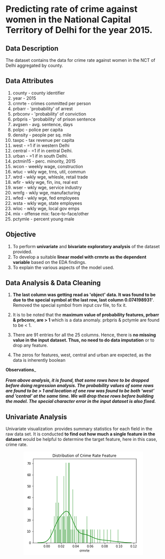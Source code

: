 # Predicting rate of crime against women in the National Capital Territory of Delhi for the year 2015.

## Data Description
The dataset contains the data for crime rate against women in the NCT of Delhi aggregated by county.

## Data Attributes

1. county - county identifier
2. year - 2015
3. crmrte - crimes committed per person
4. prbarr - 'probability' of arrest
5. prbconv - 'probability' of conviction
6. prbpris - 'probability' of prison sentence
7. avgsen - avg. sentence, days
8. polpc - police per capita
9. density - people per sq. mile
10. taxpc - tax revenue per capita
11. west - =1 if in western Delhi
12. central - =1 if in central Delhi.
13. urban - =1 if in south Delhi.
14. pctmin15 - perc. minority, 2015
15. wcon - weekly wage, construction
16. wtuc - wkly wge, trns, util, commun
17. wtrd - wkly wge, whlesle, retail trade
18. wfir - wkly wge, fin, ins, real est
19. wser - wkly wge, service industry
20. wmfg - wkly wge, manufacturing
21. wfed - wkly wge, fed employees
22. wsta - wkly wge, state employees
23. wloc - wkly wge, local gov emps
24. mix - offense mix: face-to-face/other
25. pctymle - percent young male

## Objective
1. To perform **univariate** and **bivariate exploratory analysis** of the dataset provided.
2. To develop a suitable **linear model with crmrte as the dependent variable** based on the EDA findings.
3. To explain the various aspects of the model used.

## Data Analysis & Data Cleaning

1. **The last column was getting read as 'object' data. It was found to be due to the special symbol at the last row, last column 0.074198931'**. Removed the special symbol from input csv file, to fix it.

2. It is to be noted that the **maximum value of probability features, prbarr & prbconv, are > 1** which is a data anomaly. prbpris & pctymle are found to be < 1.

3. There are 91 entries for all the 25 columns. Hence, there is **no missing value in the input dataset. Thus, no need to do data imputation** or to drop any feature.

4. The zeros for features, west, central and urban are expected, as the data is inherently boolean


**Observations**_<br/><br/>
_**From above analysis, it is found, that some rows have to be dropped before doing regression analysis. The probability values of some rows are found to be > 1 and location of one row was found to be both ’west’ and ’central’ at the same time. We will drop these rows before building the model. The special character error in the input dataset is also fixed.**_

## Univariate Analysis

Univariate visualization   provides summary statistics for each field in the raw data set. It is conducted **to find out how much a single feature in the dataset** would be helpful to determine the target feature, here in this case, crime rate.

<p align="center">
    <img src="https://github.com/venusrohilla/crime-prediction-/blob/master/images/uva.PNG">
</p>

